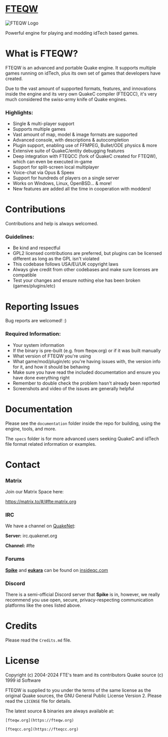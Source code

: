 # [FTEQW](https://fteqw.org)

![FTEQW Logo](engine/client/fte_eukara.ico)

Powerful engine for playing and modding idTech based games.

# What is FTEQW?

FTEQW is an advanced and portable Quake engine. It supports multiple games running on idTech, plus its own set of games that developers have created.

Due to the vast amount of supported formats, features, and innovations inside the engine and its very own QuakeC compiler (FTEQCC), it's very much considered the swiss-army knife of Quake engines.

### Highlights:

- Single & multi-player support
- Supports multiple games
- Vast amount of map, model & image formats are supported
- Advanced console, with descriptions & autocompletion
- Plugin support, enabling use of FFMPEG, Bullet/ODE physics & more
- Extensive suite of QuakeC/entity debugging features
- Deep integration with FTEQCC (fork of QuakeC created for FTEQW), which can even be executed in-game
- Support for split-screen local multiplayer
- Voice-chat via Opus & Speex
- Support for hundreds of players on a single server
- Works on Windows, Linux, OpenBSD... & more!
- New features are added all the time in cooperation with modders!

# Contributions

Contributions and help is always welcomed.

### Guidelines:

- Be kind and respectful
- GPL2 licensed contributions are preferred, but plugins can be licensed different as long as the GPL isn't violated
- This codebase follows USA/EU/UK copyright laws
- Always give credit from other codebases and make sure licenses are compatible
- Test your changes and ensure nothing else has been broken (games/plugins/etc)

# Reporting Issues

Bug reports are welcomed! :)

### Required Information:

- Your system information
- If the binary is pre-built (e.g. from fteqw.org) or if it was built manually
- What version of FTEQW you're using
- What game/mod/plugin/etc you're having issues with, the version info for it, and how it should be behaving
- Make sure you have read the included documentation and ensure you have done everything right
- Remember to double check the problem hasn't already been reported
- Screenshots and video of the issues are generally helpful

# Documentation

Please see the `documentation` folder inside the repo for building, using the engine, tools, and more.

The `specs` folder is for more advanced users seeking QuakeC and idTech file format related information or examples.

# Contact

### Matrix

Join our Matrix Space here:

https://matrix.to/#/#fte:matrix.org

### IRC

We have a channel on [QuakeNet](https://www.quakenet.org):

**Server:** irc.quakenet.org

**Channel:** #fte

### Forums

**[Spike](https://forums.insideqc.com/memberlist.php?mode=viewprofile&u=26)** and **[eukara](https://forums.insideqc.com/memberlist.php?mode=viewprofile&u=949)** can be found on [insideqc.com](https://forums.insideqc.com/)

### Discord

There is a semi-official Discord server that **Spike** is in, however, we really recommend you use open, secure, privacy-respecting communication platforms like the ones listed above.

# Credits

Please read the `Credits.md` file.

# License

Copyright (c) 2004-2024 FTE's team and its contributors
Quake source (c) 1999 id Software

FTEQW is supplied to you under the terms of the same license as the
original Quake sources, the GNU General Public License Version 2.
Please read the `LICENSE` file for details.

The latest source & binaries are always available at:

    [fteqw.org](https://fteqw.org)

    [fteqcc.org](https://fteqcc.org)
